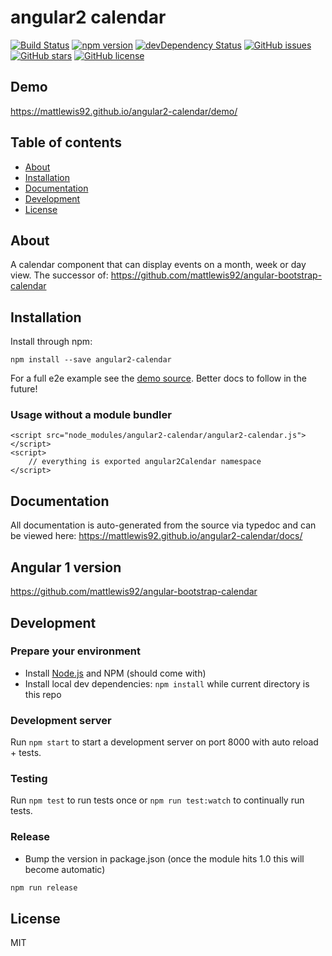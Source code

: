 # angular2 calendar
[![Build Status](https://travis-ci.org/mattlewis92/angular2-calendar.svg?branch=master)](https://travis-ci.org/mattlewis92/angular2-calendar)
[![npm version](https://badge.fury.io/js/angular2-calendar.svg)](http://badge.fury.io/js/angular2-calendar)
[![devDependency Status](https://david-dm.org/mattlewis92/angular2-calendar/dev-status.svg)](https://david-dm.org/mattlewis92/angular2-calendar#info=devDependencies)
[![GitHub issues](https://img.shields.io/github/issues/mattlewis92/angular2-calendar.svg)](https://github.com/mattlewis92/angular2-calendar/issues)
[![GitHub stars](https://img.shields.io/github/stars/mattlewis92/angular2-calendar.svg)](https://github.com/mattlewis92/angular2-calendar/stargazers)
[![GitHub license](https://img.shields.io/badge/license-MIT-blue.svg)](https://raw.githubusercontent.com/mattlewis92/angular2-calendar/master/LICENSE)

## Demo
https://mattlewis92.github.io/angular2-calendar/demo/

## Table of contents

- [About](#about)
- [Installation](#installation)
- [Documentation](#documentation)
- [Development](#development)
- [License](#licence)

## About

A calendar component that can display events on a month, week or day view. The successor of: https://github.com/mattlewis92/angular-bootstrap-calendar

## Installation

Install through npm:
```
npm install --save angular2-calendar
```

For a full e2e example see the [demo source](https://github.com/mattlewis92/angular2-calendar/blob/master/demo/demo.component.ts). Better docs to follow in the future!

### Usage without a module bundler
```
<script src="node_modules/angular2-calendar/angular2-calendar.js"></script>
<script>
    // everything is exported angular2Calendar namespace
</script>
```

## Documentation
All documentation is auto-generated from the source via typedoc and can be viewed here:
https://mattlewis92.github.io/angular2-calendar/docs/

## Angular 1 version
https://github.com/mattlewis92/angular-bootstrap-calendar

## Development

### Prepare your environment
* Install [Node.js](http://nodejs.org/) and NPM (should come with)
* Install local dev dependencies: `npm install` while current directory is this repo

### Development server
Run `npm start` to start a development server on port 8000 with auto reload + tests.

### Testing
Run `npm test` to run tests once or `npm run test:watch` to continually run tests.

### Release
* Bump the version in package.json (once the module hits 1.0 this will become automatic)
```bash
npm run release
```

## License

MIT
